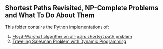 ## Shortest Paths Revisited, NP-Complete Problems and What To Do About Them

This folder contains the Python implementations of:  
1. [Floyd-Warshall algorithm on all-pairs shortest path problem](apsp.py)
2. [Traveling Salesman Problem with Dynamic Programming](TSP.py)
